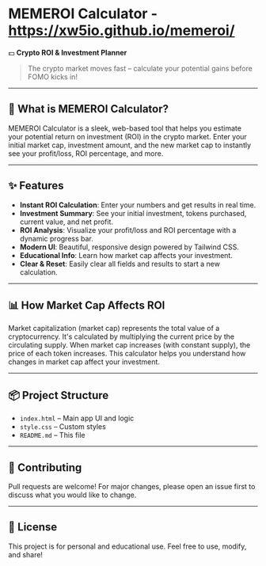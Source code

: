 # MEMEROI Calculator - https://xw5io.github.io/memeroi/

💵 **Crypto ROI & Investment Planner**

> The crypto market moves fast – calculate your potential gains before FOMO kicks in!

---

## 🚀 What is MEMEROI Calculator?

MEMEROI Calculator is a sleek, web-based tool that helps you estimate your potential return on investment (ROI) in the crypto market. Enter your initial market cap, investment amount, and the new market cap to instantly see your profit/loss, ROI percentage, and more.

---

## ✨ Features

- **Instant ROI Calculation**: Enter your numbers and get results in real time.
- **Investment Summary**: See your initial investment, tokens purchased, current value, and net profit.
- **ROI Analysis**: Visualize your profit/loss and ROI percentage with a dynamic progress bar.
- **Modern UI**: Beautiful, responsive design powered by Tailwind CSS.
- **Educational Info**: Learn how market cap affects your investment.
- **Clear & Reset**: Easily clear all fields and results to start a new calculation.

---

## 📊 How Market Cap Affects ROI

Market capitalization (market cap) represents the total value of a cryptocurrency. It's calculated by multiplying the current price by the circulating supply. When market cap increases (with constant supply), the price of each token increases. This calculator helps you understand how changes in market cap affect your investment.

---

## 📦 Project Structure

- `index.html` – Main app UI and logic
- `style.css` – Custom styles
- `README.md` – This file

---

## 🤝 Contributing

Pull requests are welcome! For major changes, please open an issue first to discuss what you would like to change.

---

## 📝 License

This project is for personal and educational use. Feel free to use, modify, and share!
